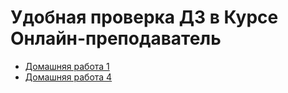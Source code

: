 # Удобная проверка ДЗ в Курсе **Онлайн-преподаватель**

* [Домашняя работа 1](./homework1)
* [Домашняя работа 4](./homework4)
